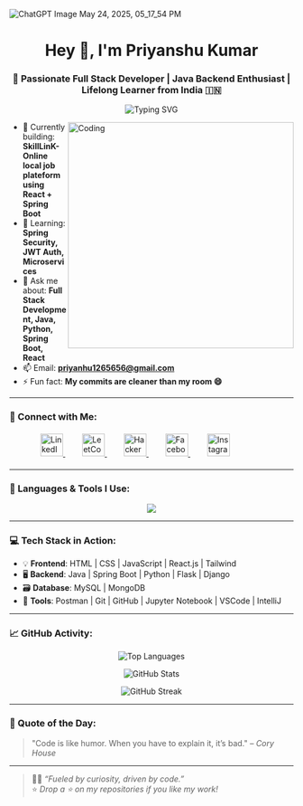
![ChatGPT Image May 24, 2025, 05_17_54 PM](https://github.com/user-attachments/assets/fc5cc501-af69-4a6c-9654-cdf1259594e3)

<h1 align="center">Hey 👋, I'm Priyanshu Kumar</h1>
<h3 align="center">🚀 Passionate Full Stack Developer | Java Backend Enthusiast | Lifelong Learner from India 🇮🇳</h3>

<p align="center">
  <img src="https://readme-typing-svg.demolab.com?font=Fira+Code&pause=1000&color=white&center=true&vCenter=true&multiline=true&width=700&height=70&lines=Java+%7C+Spring+Boot+%7C+React+%7C+Microservices+%7C+AWS;Problem+Solver+%F0%9F%A7%91%E2%80%8D%F0%9F%92%BB+%7C+Tech+Writer+%7C+Clean+Code+Advocate" alt="Typing SVG" />
</p>

<img align="right" alt="Coding" width="400" src="https://user-images.githubusercontent.com/55389276/140866485-8fb1c876-9a8f-4d6a-98dc-08c4981eaf70.gif" />

- 🔭 Currently building: **SkillLinK-Online local job plateform using React + Spring Boot**
- 🌱 Learning: **Spring Security, JWT Auth, Microservices**
- 💬 Ask me about: **Full Stack Development, Java, Python, Spring Boot, React**
- 📫 Email: **priyanhu1265656@gmail.com**
- ⚡ Fun fact: **My commits are cleaner than my room 😄**

---

### 🤝 Connect with Me:
<p align="left" style="margin: 20px 40px">
  <a href="https://www.linkedin.com/in/priyanshukumar1265/" target="_blank" title="LinkedIn" style="margin: 0 15px;">
    <img src="https://cdn.jsdelivr.net/gh/devicons/devicon/icons/linkedin/linkedin-original.svg" height="40" alt="LinkedIn" />
  </a>
  <a href="https://leetcode.com/u/PriyAnshu1265/" target="_blank" title="LeetCode" style="margin: 0 15px;">
    <img src="https://upload.wikimedia.org/wikipedia/commons/1/19/LeetCode_logo_black.png" height="40" alt="LeetCode" />
  </a>
  <a href="https://www.hackerrank.com/priyanshukuma120" target="_blank" title="HackerRank" style="margin: 0 15px;">
    <img src="https://upload.wikimedia.org/wikipedia/commons/6/65/HackerRank_logo.png" height="40" alt="HackerRank" />
  </a>
  <a href="https://fb.com/priyanshu.singh" target="_blank" title="Facebook" style="margin: 0 15px;">
    <img src="https://upload.wikimedia.org/wikipedia/commons/1/1b/Facebook_icon.svg" height="40" alt="Facebook" />
  </a>
  <a href="https://instagram.com/priyans_singh___" target="_blank" title="Instagram" style="margin: 0 15px;">
    <img src="https://upload.wikimedia.org/wikipedia/commons/a/a5/Instagram_icon.png" height="40" alt="Instagram" />
  </a>
</p>

---

### 🧠 Languages & Tools I Use:
<p align="center">
  <img src="https://skillicons.dev/icons?i=java,python,html,css,javascript,react,spring,flask,django,mysql,mongodb,jupyter,git,github" />
</p>

---

### 💻 Tech Stack in Action:
- 💡 **Frontend**: HTML | CSS | JavaScript | React.js | Tailwind
- 🖥️ **Backend**: Java | Spring Boot | Python | Flask | Django
- 🗃️ **Database**: MySQL | MongoDB
- 🧪 **Tools**: Postman | Git | GitHub | Jupyter Notebook | VSCode | IntelliJ

---

### 📈 GitHub Activity:
<p align="center">
  <img src="https://github-readme-stats.vercel.app/api/top-langs?username=PriYanahsu&show_icons=true&locale=en&layout=compact&theme=radical" alt="Top Languages" />
</p>
<p align="center">
  <img src="https://github-readme-stats.vercel.app/api?username=PriYanahsu&show_icons=true&theme=radical&count_private=true" alt="GitHub Stats" />
</p>
<p align="center">
  <img src="https://github-readme-streak-stats.herokuapp.com/?user=PriYanahsu&theme=radical" alt="GitHub Streak" />
</p>

---

### 🧩 Quote of the Day:
> "Code is like humor. When you have to explain it, it’s bad." – *Cory House*

---

> 🧑‍💻 *“Fueled by curiosity, driven by code.”*  
> ⭐ *Drop a ⭐ on my repositories if you like my work!*


